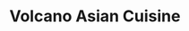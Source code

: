 ---
layout: place
title: "Volcano Asian Cuisine"
permalink: /vermont/burlington/volcano-asian-cuisine.html
stateAbbr: VT
stateName: Vermont
cityName: Burlington
place_id: ChIJ-VAouehvykwRB1yQLsjT3Gs
photos:
  - name: >-
      places/ChIJ-VAouehvykwRB1yQLsjT3Gs/photos/AeeoHcKdn2qSObZtwKz2SOtHc5L0Ctu2WS8JQ1SDjd3K0VHD08Bv_ngdq2yKG_IvfFWW7yWmYXNGB6ux_tnfWBIvE7SOFUhZ6wGo6mJYnLNz2lLaggNHx5U8zOgcAUAjD9Fm3ROR9ricyHXpxVsU2DXIvMdVrNipNayWzH9-KscMuA6zOCOVts5mVT4uT2-3ZRAoza-tZwuKuOv6S1qwvkvZWH5-dwI2KDswnGSErHZYl-Q1gIHXo-hQKPbW6EYd3nsQHtB70HSm55qkmMWmtoiKEdq8fE9VKnv2ud-xQsTNQ57bA8S4hKe_xlCjhbZckhfc76sfvvOqq2O0LdPDcww2lPLgBb87dmr3vLO1r9CND-6doMSeHqsgKciidvCj0BsAZlDzswp1A_ElcB-UjVnvrWwQYAtB11I_Bxa-cvUE-Ls
    widthPx: 4032
    heightPx: 3024
    authorAttributions:
      - displayName: Yan Feng
        uri: https://maps.google.com/maps/contrib/107248890920278919792
        photoUri: >-
          https://lh3.googleusercontent.com/a/ACg8ocIYm8_iNhTiqbWMIcgh-6lD4Zg1Y4URx3Gor3upkVVy5QXUgA=s100-p-k-no-mo
    flagContentUri: >-
      https://www.google.com/local/imagery/report/?cb_client=maps_api_places.places_api&image_key=!1e10!2sCIHM0ogKEICAgID_8urIDg&hl=en-US
    googleMapsUri: >-
      https://www.google.com/maps/place//data=!3m4!1e2!3m2!1sCIHM0ogKEICAgID_8urIDg!2e10!4m2!3m1!1s0x4cca6fe8b92850f9:0x6bdcd3c82e905c07
  - name: >-
      places/ChIJ-VAouehvykwRB1yQLsjT3Gs/photos/AeeoHcJqrigpONvAJ2gziwkdEltjgYquMb7B8hQWa6GGXgK8f1jPftKSXYX3sxhV-ztT4kdwhh-gK7-qdHOFCVZEMbxZp72kdsPwcdab_Wokqd4cyIHPVWcVuwrTPkQ_E59Z1fus_xsMb8E9NTQJIxE2OxyzPBhD7QROXt-DInlEzOJg4awOHOPWdMp2rAXS7GKcZIQmuubYFu_0BdOxtBiC_HQwbIxCmdWFVOvgIkxepJPlObPAUUynaxMLGx5tWeEoaBUFQBzptmN-vr49UjDHybzPgt__e1VV9eGTiv17c0fTuA
    widthPx: 3024
    heightPx: 4032
    authorAttributions:
      - displayName: Volcano Asian Cuisine
        uri: https://maps.google.com/maps/contrib/110419786268385658195
        photoUri: >-
          https://lh3.googleusercontent.com/a/ACg8ocIBGiN3UfvNMMjfebrkNaAXt5mc4-H9_s1TsbCkmbCTIo36pw=s100-p-k-no-mo
    flagContentUri: >-
      https://www.google.com/local/imagery/report/?cb_client=maps_api_places.places_api&image_key=!1e10!2sAF1QipNlRKvuS5I_e2un67xkrGZNTpGCP8_uP_m4OWoa&hl=en-US
    googleMapsUri: >-
      https://www.google.com/maps/place//data=!3m4!1e2!3m2!1sAF1QipNlRKvuS5I_e2un67xkrGZNTpGCP8_uP_m4OWoa!2e10!4m2!3m1!1s0x4cca6fe8b92850f9:0x6bdcd3c82e905c07
  - name: >-
      places/ChIJ-VAouehvykwRB1yQLsjT3Gs/photos/AeeoHcKbZovyzx5tecu4sOeTTPgT9cpHGMMaAeTEGGQsBU0Tl6O6-O0giAFx5UjSRSQBqReZd-qVNAXTsS_U9ijHR6-JyhSYwISK2aNChHRXYJeARAknODsKtJZVvBi2XYxtDEWFpWPTfedJWG_mhXCUjfB6-LULTOm0heTGWyRWhNPnB66OsqrG5FVZ-iMdUWevt7k2lFFD7ZiPYnaxkLj02eEhNmayr94g3ABbYyuVhWUJj0r_M9B_IHhlszriHcrrWEJnn4T744oC3U67sOuRmeruQwWtJ5sPfU9eV2anofE4LTD57Ht6P-tWjql6yoGYe_GtkXLr86I2yJ2ANtn1X9FevShv88wFrauJUcl6uucnKh6YU2WWgfimIxANJumCCOmoh_CroWVoAHGkodIHRM1C9xdPukQWqpiHefi2lkaMEAeh
    widthPx: 3024
    heightPx: 4032
    authorAttributions:
      - displayName: Erich Schwer
        uri: https://maps.google.com/maps/contrib/109093052751639918236
        photoUri: >-
          https://lh3.googleusercontent.com/a-/ALV-UjUc4_abpn5bLbIJQclQmDcOC1rl4X-aY_eg9QiFUY-JGrqi2ZSe=s100-p-k-no-mo
    flagContentUri: >-
      https://www.google.com/local/imagery/report/?cb_client=maps_api_places.places_api&image_key=!1e10!2sCIHM0ogKEICAgICTqcPzvwE&hl=en-US
    googleMapsUri: >-
      https://www.google.com/maps/place//data=!3m4!1e2!3m2!1sCIHM0ogKEICAgICTqcPzvwE!2e10!4m2!3m1!1s0x4cca6fe8b92850f9:0x6bdcd3c82e905c07
  - name: >-
      places/ChIJ-VAouehvykwRB1yQLsjT3Gs/photos/AeeoHcIlFACmbBnxsBeedTs796a_Uo_yu1ba_95Z-z6KCdc2Fcr2Bfv6fg57g0j7xusKThE6lz1GXR7UL4PVivSF61szq8nSOREfj0snbHNISROZE7lXpQrz8cK4jR_9RoTKcN2YkWQ9dP49ZA5HZn_c9SNg8F3q55EcZzmUwKkXv6c9Izsf8RHF9bTY9852oWAeRtKnRnpFcW-rw_TCIEg2lTpOukPCvkTGnzfMK1qbo9NELcPJn5w5_xEDY95PgvAnxGwpu9ZgAGzq83u9VjnRSTGsQDgH5xRNy9cLeqgurGurMw2TfpoQ8CAq61YyV9iHV4UdII72xILnyGtfGxU5vKPSt1qzYKlMRhTxrWGrS4ucyOfc_9rV7eN1No3AD_S-4D5fKnlZ8b1ucvGAODJRlQMV9Qiu377J_pwb1OM9krWhaA
    widthPx: 3600
    heightPx: 4800
    authorAttributions:
      - displayName: Jamie Ormsby
        uri: https://maps.google.com/maps/contrib/100438003472995062618
        photoUri: >-
          https://lh3.googleusercontent.com/a-/ALV-UjUTdVr3D8WFMkmq52vMUNukRioOkT22SwRABZ9KYv9NWzSzNkCP=s100-p-k-no-mo
    flagContentUri: >-
      https://www.google.com/local/imagery/report/?cb_client=maps_api_places.places_api&image_key=!1e10!2sCIHM0ogKEICAgIDrk7GkVA&hl=en-US
    googleMapsUri: >-
      https://www.google.com/maps/place//data=!3m4!1e2!3m2!1sCIHM0ogKEICAgIDrk7GkVA!2e10!4m2!3m1!1s0x4cca6fe8b92850f9:0x6bdcd3c82e905c07
  - name: >-
      places/ChIJ-VAouehvykwRB1yQLsjT3Gs/photos/AeeoHcIzyPhAI5VAzYW3LXnPzHdFodLV8FioVNpV5xSW9woznjg4LMRSZpo3VgNTaFNrBFtNr_7F-HwjtmkiYhjwN36ea9HqhF8rktEPrDDDPwLdGm2vRtqn7LCnYZzWPEspDOgkZx1etfU32gZDtxcgxSYdlvK0M242V4kjnWa8u17PnwukDaP5e8ViF6IZi3Yd4J6Eq_XwfdfO0CIRZ3zMjYXO8SAa2UqAHM8NdNPc4y-rm2xLA7IsgaAHuhta-5F6syytBlvRA2vj3sol8w05v3SYiFkvEq59BLEwtpONZN_3UchBmDcYvEiX7lqhea28XubaY5GBIXXDM7nFpju4zSxNCDvZbRMe6X_PSL2ErCs6Uj5dODwSPdmdnt8JXjoOOSzpsXgyIWPlMiMycoCQWcHHgOoXaKIUTKuvN_mFzj4
    widthPx: 3686
    heightPx: 4462
    authorAttributions:
      - displayName: Dailyshoefrenzy
        uri: https://maps.google.com/maps/contrib/108259521948050776695
        photoUri: >-
          https://lh3.googleusercontent.com/a-/ALV-UjUlEBHxCa0hr7xgMeNGjHP8nPPLu48TW31VtprA17yHMICiihyH=s100-p-k-no-mo
    flagContentUri: >-
      https://www.google.com/local/imagery/report/?cb_client=maps_api_places.places_api&image_key=!1e10!2sCIHM0ogKEICAgMCw9p7Ibw&hl=en-US
    googleMapsUri: >-
      https://www.google.com/maps/place//data=!3m4!1e2!3m2!1sCIHM0ogKEICAgMCw9p7Ibw!2e10!4m2!3m1!1s0x4cca6fe8b92850f9:0x6bdcd3c82e905c07
  - name: >-
      places/ChIJ-VAouehvykwRB1yQLsjT3Gs/photos/AeeoHcKIR0TDXjD5Nlc6ZFe6R8TJfy0RTH6nIqJ4jyHaVbJtVXTDif_8fKWY-Ll05VJWfGKwvuf0F99yfeoxo0I2gd8BhD-8HJppHnZl0RypOtaFbGG1efkv3m1Ue3Dq3MkCfib2xJ_ZGRH8e9f1RwEF0LHbwht5humE50Z8nZPThf9net5_cPokhu-lava9F2H1gdYF_yw6l0LLHTUCTJW2H6DVGIBrT53Jom32A3uBHBQlN2RhGVF1TM8cvDR2-3SM-XM_d1QjQSDvMqOqAIzDiXF7UX4_xhEprJpWUo4JEx89liR8cAHh-m5oT95KKEQScOwO797NQg3oaT6GU6caUIAvN5DZEeMVuXLTntNyhXDEAgKV_RdgnFlI_76vZTi1DZUD9H8mLZn0xBQ8s-Jg4q3Fs01gituEiAWon4SeHf4sm2VA
    widthPx: 4283
    heightPx: 2474
    authorAttributions:
      - displayName: Dailyshoefrenzy
        uri: https://maps.google.com/maps/contrib/108259521948050776695
        photoUri: >-
          https://lh3.googleusercontent.com/a-/ALV-UjUlEBHxCa0hr7xgMeNGjHP8nPPLu48TW31VtprA17yHMICiihyH=s100-p-k-no-mo
    flagContentUri: >-
      https://www.google.com/local/imagery/report/?cb_client=maps_api_places.places_api&image_key=!1e10!2sCIHM0ogKEICAgMCw9p7I7wE&hl=en-US
    googleMapsUri: >-
      https://www.google.com/maps/place//data=!3m4!1e2!3m2!1sCIHM0ogKEICAgMCw9p7I7wE!2e10!4m2!3m1!1s0x4cca6fe8b92850f9:0x6bdcd3c82e905c07
  - name: >-
      places/ChIJ-VAouehvykwRB1yQLsjT3Gs/photos/AeeoHcKaRmy1xkVb7hyJysr4aLLk4umFgFkamdQoBy_f0V96bMf77Tvi1_l1UY4-dbVvr4RWnh8cWvD1w_PlZDbv8Y3-ZyZ2Xa006vr0tFWczbCQqKf85z0MokjnD45y_WA6CznPLYaGQid3I84glUj7tL0CyxOBgSj9nNfRSjM5BqfUSMrY1NtZ70v2-JP_84H6WivUvZZo1XPfqNGKhQWSTOmYstxe0I3s_ssVfo31DW_LafXn-jiLnoT35t315dnBgolghpPyxMb0S8Cfpo9Y2OqF1nJZTqR4O_s4mY3PKcSnqLfiMdEHF4WSHoBikGM18HkhTI98DhO8KRzSIP2D7S57lUAIeboeVjco8jr8Rtaj0Mo2uW3j0BbZXAY2Q5lPz6VGLuPuNKmWuETQhma-AWiYOXWO_NkPYi2MrjPgi7w
    widthPx: 1600
    heightPx: 1200
    authorAttributions:
      - displayName: Erika D
        uri: https://maps.google.com/maps/contrib/105105432957993245333
        photoUri: >-
          https://lh3.googleusercontent.com/a/ACg8ocKbF0muURrewTQBxJGLSJEpWG1KFeMyHMeVMhg4rE9rIlFgUQ=s100-p-k-no-mo
    flagContentUri: >-
      https://www.google.com/local/imagery/report/?cb_client=maps_api_places.places_api&image_key=!1e10!2sCIHM0ogKEICAgMCI7YTFZg&hl=en-US
    googleMapsUri: >-
      https://www.google.com/maps/place//data=!3m4!1e2!3m2!1sCIHM0ogKEICAgMCI7YTFZg!2e10!4m2!3m1!1s0x4cca6fe8b92850f9:0x6bdcd3c82e905c07
  - name: >-
      places/ChIJ-VAouehvykwRB1yQLsjT3Gs/photos/AeeoHcKMMLzeLJaa_Cw5u4yhUFjAxJtyeWKrfuT1lw5ov-W55wC71lSoJSdDAmFD-MR33i0aLOlATe-Y8ZCzsYXMvvfv4xGxgXhXeCXKWe5l4AJCq7ffuQtgDpyR6ph4F44VDnTwfzRAN3kEQGG0EG4kEyqZE-DZpVwqvOCkPUwmdy32Xs2wdfVDsu9giMRnrWoaiAUSSz8ArySgJbq7NRcCjV3NAd4oChKBy7ia98xYjpkGWwUh97OMwETwApq0uX0VI7s_sDX3wytaoWRmKeKgFgkvoGIUMaeycu5ssdVDo936RtXfEFNTZVG0GrQUsk7Mb1FOJesdQ_YtkdZmfN8kiks1YOJNHA6aM30742MRFjt-PTjgCehNjT1Ma08O2MHbXxCmmtJLQzGPVcDmSF1hbFfvj_I5OFqU2JQ7MqsztQCQzYxs
    widthPx: 1576
    heightPx: 2100
    authorAttributions:
      - displayName: Yan Feng
        uri: https://maps.google.com/maps/contrib/107248890920278919792
        photoUri: >-
          https://lh3.googleusercontent.com/a/ACg8ocIYm8_iNhTiqbWMIcgh-6lD4Zg1Y4URx3Gor3upkVVy5QXUgA=s100-p-k-no-mo
    flagContentUri: >-
      https://www.google.com/local/imagery/report/?cb_client=maps_api_places.places_api&image_key=!1e10!2sCIHM0ogKEICAgID_8uqQ4gE&hl=en-US
    googleMapsUri: >-
      https://www.google.com/maps/place//data=!3m4!1e2!3m2!1sCIHM0ogKEICAgID_8uqQ4gE!2e10!4m2!3m1!1s0x4cca6fe8b92850f9:0x6bdcd3c82e905c07
  - name: >-
      places/ChIJ-VAouehvykwRB1yQLsjT3Gs/photos/AeeoHcIyLGGHFbJEQIvCTfhK6M5x4AY0qDp_SmiXIG7yUGQJ6IcAoTVBjr3OrOY3irT5NAa-iSCaqchuY6As1m38589iutH2927Q1x_LmlZraoKf-xGjY43VLixCTYAXOv1SOjLB-6Bk-9xfFUep1fsiTkP97-znJDV44buoLg3JSPBEyqOKsZSDy0zMc-T0YH_VAucEcbrz9wLbdNLy_C-6Vu1dkPBRwCbrUDET8PZK5vj91qvin7FnPNStkgXed8mUPtQIUaY3dE1TtQpBjfwvyqqhHis0NDowTVECcailBDrzEA
    widthPx: 1127
    heightPx: 862
    authorAttributions:
      - displayName: Volcano Asian Cuisine
        uri: https://maps.google.com/maps/contrib/110419786268385658195
        photoUri: >-
          https://lh3.googleusercontent.com/a/ACg8ocIBGiN3UfvNMMjfebrkNaAXt5mc4-H9_s1TsbCkmbCTIo36pw=s100-p-k-no-mo
    flagContentUri: >-
      https://www.google.com/local/imagery/report/?cb_client=maps_api_places.places_api&image_key=!1e10!2sAF1QipP78GOM2iriJE5XezonDAOE2SmkNqzXo9ZqX5rU&hl=en-US
    googleMapsUri: >-
      https://www.google.com/maps/place//data=!3m4!1e2!3m2!1sAF1QipP78GOM2iriJE5XezonDAOE2SmkNqzXo9ZqX5rU!2e10!4m2!3m1!1s0x4cca6fe8b92850f9:0x6bdcd3c82e905c07
  - name: >-
      places/ChIJ-VAouehvykwRB1yQLsjT3Gs/photos/AeeoHcKAgtazoj8yE7M0OtAhEcb7JhLd1mlhwQj2y2U5bPpD0GXbXUlz0SwiLFgQnJSb7JV8bJGQLJKmYcddl-zWWTcaCgYVVp0JssAwIZsZIw8eG3wB8k4opdUcFEqKKELmjurpUnImzWwzRpnRday9Cvm8O1CU14t2vr5hbCV5u3c_LGdSR9x3c1e5tvT9ElqMZGR0tMJIYbzneFvL9lWYjcJso0lXgf7HfrXmshoEPGTndwNQPincOgz62Jql02nrjZTRrHQAxo5Gsisjx21bVHwIZZC7NNuNxi6w0N6P1N0GIw
    widthPx: 3024
    heightPx: 4032
    authorAttributions:
      - displayName: Volcano Asian Cuisine
        uri: https://maps.google.com/maps/contrib/110419786268385658195
        photoUri: >-
          https://lh3.googleusercontent.com/a/ACg8ocIBGiN3UfvNMMjfebrkNaAXt5mc4-H9_s1TsbCkmbCTIo36pw=s100-p-k-no-mo
    flagContentUri: >-
      https://www.google.com/local/imagery/report/?cb_client=maps_api_places.places_api&image_key=!1e10!2sAF1QipPmswBjK3la2LQak70a4I2m95JZ2mnFMhMQZTlI&hl=en-US
    googleMapsUri: >-
      https://www.google.com/maps/place//data=!3m4!1e2!3m2!1sAF1QipPmswBjK3la2LQak70a4I2m95JZ2mnFMhMQZTlI!2e10!4m2!3m1!1s0x4cca6fe8b92850f9:0x6bdcd3c82e905c07
address: 1355 North Ave, Burlington, VT 05408, USA
street: 1355 North Ave
city: Burlington
state: VT
zip: '05408'
country: USA
neighborhood: New North End
latitude: '44.511404'
longitude: '-73.251327'
accessibility_options:
  wheelchairAccessibleParking: true
  wheelchairAccessibleEntrance: true
  wheelchairAccessibleRestroom: true
  wheelchairAccessibleSeating: true
business_status: OPERATIONAL
name: Volcano Asian Cuisine
google_maps_links:
  directionsUri: >-
    https://www.google.com/maps/dir//''/data=!4m7!4m6!1m1!4e2!1m2!1m1!1s0x4cca6fe8b92850f9:0x6bdcd3c82e905c07!3e0
  placeUri: https://maps.google.com/?cid=7772319913662766087
  writeAReviewUri: >-
    https://www.google.com/maps/place//data=!4m3!3m2!1s0x4cca6fe8b92850f9:0x6bdcd3c82e905c07!12e1
  reviewsUri: >-
    https://www.google.com/maps/place//data=!4m4!3m3!1s0x4cca6fe8b92850f9:0x6bdcd3c82e905c07!9m1!1b1
  photosUri: >-
    https://www.google.com/maps/place//data=!4m3!3m2!1s0x4cca6fe8b92850f9:0x6bdcd3c82e905c07!10e5
primary_type: Asian Restaurant
opening_hours:
  regular: null
  current: null
secondary_opening_hours:
  regular:
    weekdayDescriptions: null
    type: null
  current:
    weekdayDescriptions: null
    type: null
phone: (802) 497-0475
price_level: PRICE_LEVEL_MODERATE
price_range: $10 &ndash; $20
rating: '4.5'
rating_count: 106
website: http://volcanovtasiancuisine.com/
description: null
reviews:
  - name: >-
      places/ChIJ-VAouehvykwRB1yQLsjT3Gs/reviews/ChdDSUhNMG9nS0VJQ0FnTURBbjlERmxRRRAB
    relativePublishTimeDescription: 3 weeks ago
    rating: 5
    text:
      text: >-
        My wife wanted to try this place as usual. At first I was a little
        skeptical but I gave it a try. The orange chicken is amazing and very
        fresh. The house is the best soup I had ever had this isn’t an
        exaggeration either it’s amazing. The shumai is also great too. The crab
        Rangoon is also my family’s favorite which I don’t eat but they love it.
      languageCode: en
    originalText:
      text: >-
        My wife wanted to try this place as usual. At first I was a little
        skeptical but I gave it a try. The orange chicken is amazing and very
        fresh. The house is the best soup I had ever had this isn’t an
        exaggeration either it’s amazing. The shumai is also great too. The crab
        Rangoon is also my family’s favorite which I don’t eat but they love it.
      languageCode: en
    authorAttribution:
      displayName: Dailyshoefrenzy
      uri: https://www.google.com/maps/contrib/108259521948050776695/reviews
      photoUri: >-
        https://lh3.googleusercontent.com/a-/ALV-UjUlEBHxCa0hr7xgMeNGjHP8nPPLu48TW31VtprA17yHMICiihyH=s128-c0x00000000-cc-rp-mo-ba4
    publishTime: '2025-03-18T20:05:10.897627Z'
    flagContentUri: >-
      https://www.google.com/local/review/rap/report?postId=ChdDSUhNMG9nS0VJQ0FnTURBbjlERmxRRRAB&d=17924085&t=1
    googleMapsUri: >-
      https://www.google.com/maps/reviews/data=!4m6!14m5!1m4!2m3!1sChdDSUhNMG9nS0VJQ0FnTURBbjlERmxRRRAB!2m1!1s0x4cca6fe8b92850f9:0x6bdcd3c82e905c07
  - name: >-
      places/ChIJ-VAouehvykwRB1yQLsjT3Gs/reviews/ChdDSUhNMG9nS0VJQ0FnTUNJN1lURnhnRRAB
    relativePublishTimeDescription: a week ago
    rating: 2
    text:
      text: >-
        Fried rice had nothing fried about it.  Besides a topping of perfectly
        sauteed onions, it was just shy of being mushy with some frozen peas and
        carrots and scallion.  No egg?!! Chicken was all cooked differently. 
        Some dry pieces and some not; some tender pieces and some hard pieces. 
        Also had a cheap garlic flavor and seemed some kind of tenderizer or
        maybe cornstarch had been used that gave a weird texture. Bland, but
        that was fixed with soy sauce.  A little oily, which would have been
        fine if they actually fried the fried rice.  No chopsticks in the bag.
      languageCode: en
    originalText:
      text: >-
        Fried rice had nothing fried about it.  Besides a topping of perfectly
        sauteed onions, it was just shy of being mushy with some frozen peas and
        carrots and scallion.  No egg?!! Chicken was all cooked differently. 
        Some dry pieces and some not; some tender pieces and some hard pieces. 
        Also had a cheap garlic flavor and seemed some kind of tenderizer or
        maybe cornstarch had been used that gave a weird texture. Bland, but
        that was fixed with soy sauce.  A little oily, which would have been
        fine if they actually fried the fried rice.  No chopsticks in the bag.
      languageCode: en
    authorAttribution:
      displayName: Erika D
      uri: https://www.google.com/maps/contrib/105105432957993245333/reviews
      photoUri: >-
        https://lh3.googleusercontent.com/a/ACg8ocKbF0muURrewTQBxJGLSJEpWG1KFeMyHMeVMhg4rE9rIlFgUQ=s128-c0x00000000-cc-rp-mo-ba2
    publishTime: '2025-04-04T00:55:07.044859Z'
    flagContentUri: >-
      https://www.google.com/local/review/rap/report?postId=ChdDSUhNMG9nS0VJQ0FnTUNJN1lURnhnRRAB&d=17924085&t=1
    googleMapsUri: >-
      https://www.google.com/maps/reviews/data=!4m6!14m5!1m4!2m3!1sChdDSUhNMG9nS0VJQ0FnTUNJN1lURnhnRRAB!2m1!1s0x4cca6fe8b92850f9:0x6bdcd3c82e905c07
  - name: >-
      places/ChIJ-VAouehvykwRB1yQLsjT3Gs/reviews/ChdDSUhNMG9nS0VJQ0FnSUNfNGMtZXNRRRAB
    relativePublishTimeDescription: 2 months ago
    rating: 5
    text:
      text: >-
        i’ve been getting take out from this place for years! my favorite dish
        is the lemongrass flat noodles. i get it with chicken and it’s jam
        packed with fresh vegetables. i also love the miso ginger dressing they
        use for the house salad. all of the sushi is a+ 
      languageCode: en
    originalText:
      text: >-
        i’ve been getting take out from this place for years! my favorite dish
        is the lemongrass flat noodles. i get it with chicken and it’s jam
        packed with fresh vegetables. i also love the miso ginger dressing they
        use for the house salad. all of the sushi is a+ 
      languageCode: en
    authorAttribution:
      displayName: May Jailer
      uri: https://www.google.com/maps/contrib/103010152559425854130/reviews
      photoUri: >-
        https://lh3.googleusercontent.com/a-/ALV-UjU9z_v7szLSyLbnU7dtXgHjgtdVEYHSuf2SIx14MHsfQh4omxIx=s128-c0x00000000-cc-rp-mo
    publishTime: '2025-01-16T22:32:40.158631Z'
    flagContentUri: >-
      https://www.google.com/local/review/rap/report?postId=ChdDSUhNMG9nS0VJQ0FnSUNfNGMtZXNRRRAB&d=17924085&t=1
    googleMapsUri: >-
      https://www.google.com/maps/reviews/data=!4m6!14m5!1m4!2m3!1sChdDSUhNMG9nS0VJQ0FnSUNfNGMtZXNRRRAB!2m1!1s0x4cca6fe8b92850f9:0x6bdcd3c82e905c07
  - name: >-
      places/ChIJ-VAouehvykwRB1yQLsjT3Gs/reviews/ChZDSUhNMG9nS0VJQ0FnSURfX2JDamJBEAE
    relativePublishTimeDescription: 2 months ago
    rating: 5
    text:
      text: >-
        We've been going to this sushi place for a couple years now and it's
        always a great experience. We always eat in, but they clearly have a
        huge take out business. We love the simple sushi rolls, but they have a
        great menu of more elaborate rolls too. Love the complimentary tea! The
        owner is always gracious & friendly, and clearly loves their craft! We
        consider this our go-to sushi spot in the Burlington area.
      languageCode: en
    originalText:
      text: >-
        We've been going to this sushi place for a couple years now and it's
        always a great experience. We always eat in, but they clearly have a
        huge take out business. We love the simple sushi rolls, but they have a
        great menu of more elaborate rolls too. Love the complimentary tea! The
        owner is always gracious & friendly, and clearly loves their craft! We
        consider this our go-to sushi spot in the Burlington area.
      languageCode: en
    authorAttribution:
      displayName: Jessica Doyle
      uri: https://www.google.com/maps/contrib/109808527807214608930/reviews
      photoUri: >-
        https://lh3.googleusercontent.com/a-/ALV-UjUskpkKyn-wG63u6t6osxRTMRgmnuGytaP8qVSyBMp1p4pmYCQx=s128-c0x00000000-cc-rp-mo
    publishTime: '2025-01-26T13:10:41.259157Z'
    flagContentUri: >-
      https://www.google.com/local/review/rap/report?postId=ChZDSUhNMG9nS0VJQ0FnSURfX2JDamJBEAE&d=17924085&t=1
    googleMapsUri: >-
      https://www.google.com/maps/reviews/data=!4m6!14m5!1m4!2m3!1sChZDSUhNMG9nS0VJQ0FnSURfX2JDamJBEAE!2m1!1s0x4cca6fe8b92850f9:0x6bdcd3c82e905c07
  - name: >-
      places/ChIJ-VAouehvykwRB1yQLsjT3Gs/reviews/ChdDSUhNMG9nS0VJQ0FnSUNkOVliaG5BRRAB
    relativePublishTimeDescription: a year ago
    rating: 5
    text:
      text: >-
        Ordered pad Thai and spring rolls from here. I was expecting something
        else, but it turned out I meant to order egg rolls. That’s totally on
        me, and the spring rolls were so good (a little noodle forward though!)


        The pad Thai was so yummy. Pad Thai is either completely bland or too
        spicy for me, so I was pleasantly surprised by the pad Thai here.


        I only wish they opened earlier so I could get it for lunch at work!
      languageCode: en
    originalText:
      text: >-
        Ordered pad Thai and spring rolls from here. I was expecting something
        else, but it turned out I meant to order egg rolls. That’s totally on
        me, and the spring rolls were so good (a little noodle forward though!)


        The pad Thai was so yummy. Pad Thai is either completely bland or too
        spicy for me, so I was pleasantly surprised by the pad Thai here.


        I only wish they opened earlier so I could get it for lunch at work!
      languageCode: en
    authorAttribution:
      displayName: Charlotte Ide
      uri: https://www.google.com/maps/contrib/104659308720510539598/reviews
      photoUri: >-
        https://lh3.googleusercontent.com/a-/ALV-UjWytbntgzjevv8IpuOpKUNWVHRHv0VZsGpeWzkU4Hu7Qsj2BtPm=s128-c0x00000000-cc-rp-mo-ba4
    publishTime: '2024-02-17T03:48:48.364994Z'
    flagContentUri: >-
      https://www.google.com/local/review/rap/report?postId=ChdDSUhNMG9nS0VJQ0FnSUNkOVliaG5BRRAB&d=17924085&t=1
    googleMapsUri: >-
      https://www.google.com/maps/reviews/data=!4m6!14m5!1m4!2m3!1sChdDSUhNMG9nS0VJQ0FnSUNkOVliaG5BRRAB!2m1!1s0x4cca6fe8b92850f9:0x6bdcd3c82e905c07
parking_options:
  freeParkingLot: true
  valetParking: false
payment_options:
  acceptsCreditCards: true
  acceptsDebitCards: true
  acceptsCashOnly: false
  acceptsNfc: true
allow_dogs: null
curbside_pickup: null
delivery: true
dine_in: true
good_for_children: true
good_for_groups: null
good_for_sports: false
live_music: true
menu_for_children: null
outdoor_seating: true
reservable: true
restroom: true
serves_beer: null
serves_breakfast: null
serves_brunch: false
serves_cocktails: null
serves_coffee: false
serves_dinner: true
serves_dessert: true
serves_lunch: true
serves_vegetarian_food: true
serves_wine: null
takeout: true

---
